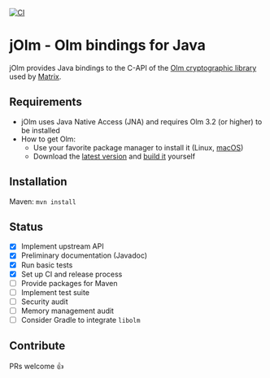 [![CI](https://github.com/brevilo/jolm/actions/workflows/java-ci.yml/badge.svg)](https://github.com/brevilo/jolm/actions/workflows/java-ci.yml)

# jOlm - Olm bindings for Java

jOlm provides Java bindings to the C-API of the [Olm cryptographic library](https://gitlab.matrix.org/matrix-org/olm) used by [Matrix](https://matrix.org/).

## Requirements

* jOlm uses Java Native Access (JNA) and requires Olm 3.2 (or higher) to be installed
* How to get Olm:
  * Use your favorite package manager to install it (Linux, [macOS](https://brew.sh/))
  * Download the [latest version](https://gitlab.matrix.org/matrix-org/olm/-/releases) and [build it](https://gitlab.matrix.org/matrix-org/olm#building) yourself

## Installation

Maven: `mvn install`

## Status

- [x] Implement upstream API
- [x] Preliminary documentation (Javadoc)
- [x] Run basic tests
- [x] Set up CI and release process
- [ ] Provide packages for Maven
- [ ] Implement test suite
- [ ] Security audit
- [ ] Memory management audit
- [ ] Consider Gradle to integrate `libolm`

## Contribute

PRs welcome 👍
